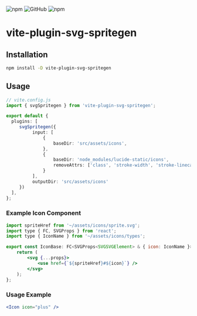 ![npm](https://img.shields.io/npm/v/vite-plugin-svg-spritegen?style=flat)
![GitHub](https://img.shields.io/github/license/jayalfredprufrock/vite-plugin-svg-spritegen?style=flat)
![npm](https://img.shields.io/npm/dy/vite-plugin-svg-spritegen?style=flat) 

# vite-plugin-svg-spritegen


## Installation
```bash
npm install -D vite-plugin-svg-spritegen
```

## Usage
```typescript
// vite.config.js
import { svgSpritegen } from 'vite-plugin-svg-spritegen';

export default {
  plugins: [
     svgSpritegen({
          input: [
              {
                  baseDir: 'src/assets/icons',
              },
              {
                  baseDir: 'node_modules/lucide-static/icons',
                  removeAttrs: ['class', 'stroke-width', 'stroke-linecap', 'stroke-linejoin']
              }
          ],
          outputDir: 'src/assets/icons' 
     })
  ],
};
```

### Example Icon Component

```jsx
import spriteHref from '~/assets/icons/sprite.svg';
import type { FC, SVGProps } from 'react';
import type { IconName } from '~/assets/icons/types';

export const IconBase: FC<SVGProps<SVGSVGElement> & { icon: IconName }> = ({ icon, ...props }) => {
    return (
        <svg {...props}>
            <use href={`${spriteHref}#${icon}`} />
        </svg>
    );
};
```

### Usage Example

```jsx
<Icon icon="plus" />
```